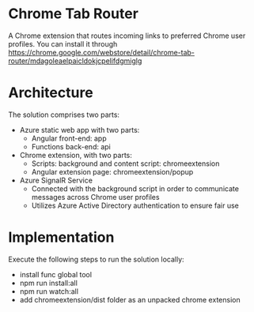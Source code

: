 # Chrome Tab Router
A Chrome extension that routes incoming links to preferred Chrome user profiles.
You can install it through https://chrome.google.com/webstore/detail/chrome-tab-router/mdagoleaelpaicldokjcpelifdgmiglg

# Architecture
The solution comprises two parts:
* Azure static web app with two parts:
  - Angular front-end: app
  - Functions back-end: api
* Chrome extension, with two parts:
  - Scripts: background and content script: chromeextension
  - Angular extension page: chromeextension/popup
* Azure SignalR Service
  - Connected with the background script in order to communicate messages across Chrome user profiles
  - Utilizes Azure Active Directory authentication to ensure fair use

# Implementation
Execute the following steps to run the solution locally:
* install func global tool
* npm run install:all
* npm run watch:all
* add chromeextension/dist folder as an unpacked chrome extension
